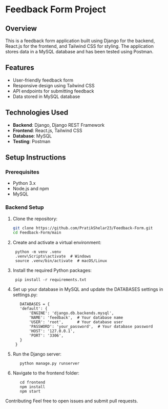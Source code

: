 # Feedback Form Project

## Overview
This is a feedback form application built using Django for the backend, React.js for the frontend, and Tailwind CSS for styling. The application stores data in a MySQL database and has been tested using Postman.

## Features
- User-friendly feedback form
- Responsive design using Tailwind CSS
- API endpoints for submitting feedback
- Data stored in MySQL database

## Technologies Used
- **Backend**: Django, Django REST Framework
- **Frontend**: React.js, Tailwind CSS
- **Database**: MySQL
- **Testing**: Postman

## Setup Instructions

### Prerequisites
- Python 3.x
- Node.js and npm
- MySQL

### Backend Setup
1. Clone the repository:
   ```bash
   git clone https://github.com/PratikShelar23/Feedback-Form.git
   cd Feedback-Form/main

2. Create and activate a virtual environment:

        python -m venv .venv
        .venv\Scripts\activate  # Windows
        source .venv/bin/activate  # macOS/Linux

3. Install the required Python packages:

        pip install -r requirements.txt

4. Set up your database in MySQL and update the DATABASES settings in settings.py:

          DATABASES = {
          'default': {
              'ENGINE': 'django.db.backends.mysql',
              'NAME': 'feedback',  # Your database name
              'USER': 'root',      # Your database user
              'PASSWORD': 'your_password',  # Your database password
              'HOST': '127.0.0.1',
              'PORT': '3306',
          }
        }
5. Run the Django server:
   
          python manage.py runserver
   
7. Navigate to the frontend folder:
   
          cd frontend
          npm install
          npm start
   
Contributing
Feel free to open issues and submit pull requests.

            
          





